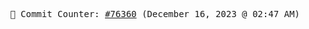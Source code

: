 <p align="center">
    <samp>
        📮 Commit Counter: <a href="https://github.com/Javascript-void0/Javascript-void0/commits/main">#76360</a> (December 16, 2023 @ 02:47 AM)
    </samp>
</p>